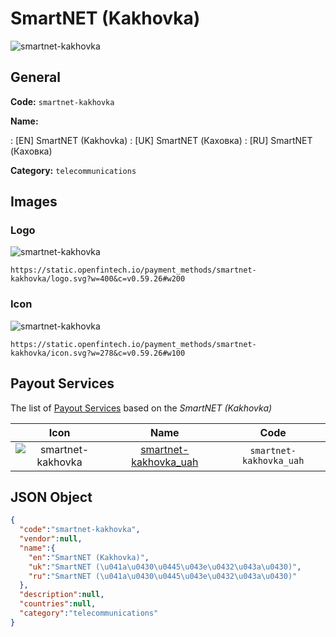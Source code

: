 
# SmartNET (Kakhovka) 
![smartnet-kakhovka](https://static.openfintech.io/payment_methods/smartnet-kakhovka/logo.svg?w=400&c=v0.59.26#w200)  

## General 
**Code:** `smartnet-kakhovka` 
 
**Name:** 
 
:	[EN] SmartNET (Kakhovka) 
:	[UK] SmartNET (Каховка) 
:	[RU] SmartNET (Каховка) 
 
**Category:** `telecommunications` 
 

## Images 

### Logo 
![smartnet-kakhovka](https://static.openfintech.io/payment_methods/smartnet-kakhovka/logo.svg?w=400&c=v0.59.26#w200)  

```
https://static.openfintech.io/payment_methods/smartnet-kakhovka/logo.svg?w=400&c=v0.59.26#w200
```  

### Icon 
![smartnet-kakhovka](https://static.openfintech.io/payment_methods/smartnet-kakhovka/icon.svg?w=278&c=v0.59.26#w100)  

```
https://static.openfintech.io/payment_methods/smartnet-kakhovka/icon.svg?w=278&c=v0.59.26#w100
```  

## Payout Services 
 
The list of [Payout Services](/payout-services/) based on the _SmartNET (Kakhovka)_ 

|Icon|Name|Code| 
|:---:|:---:|:---:| 
|![smartnet-kakhovka](https://static.openfintech.io/payout_methods/smartnet-kakhovka/icon.svg?w=278&c=v0.59.26#w40) |[smartnet-kakhovka_uah](/payout-services/smartnet-kakhovka_uah/)|`smartnet-kakhovka_uah`| 
 

## JSON Object 

```json
{
  "code":"smartnet-kakhovka",
  "vendor":null,
  "name":{
    "en":"SmartNET (Kakhovka)",
    "uk":"SmartNET (\u041a\u0430\u0445\u043e\u0432\u043a\u0430)",
    "ru":"SmartNET (\u041a\u0430\u0445\u043e\u0432\u043a\u0430)"
  },
  "description":null,
  "countries":null,
  "category":"telecommunications"
}
```  
